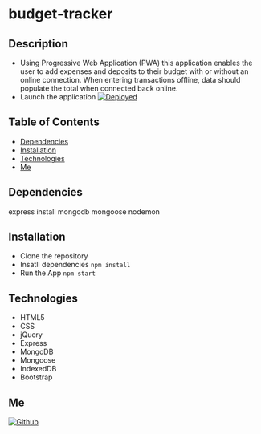 # budget-tracker

## Description
- Using Progressive Web Application (PWA) this application enables the user to add expenses and deposits to their budget with or without an online connection. When entering transactions offline, data should populate the total when connected back online.
- Launch the application [![Deployed](https://img.shields.io/badge/Heroku-Link-52A55D.svg)](https://quiet-headland-81773.herokuapp.com/)

## Table of Contents

- [Dependencies](#Dependencies)
- [Installation](#Installation)
- [Technologies](#Technologies)
- [Me](#Me)

## Dependencies
express
install
mongodb
mongoose
nodemon

## Installation

- Clone the repository
- Insatll dependencies
``` npm install ```
- Run the App
``` npm start ```

## Technologies
- HTML5
- CSS
- jQuery
- Express
- MongoDB
- Mongoose
- IndexedDB
- Bootstrap

## Me
[![Github](https://img.shields.io/badge/Github-Torabis-52A55D.svg)](https://github.com/Torabis)